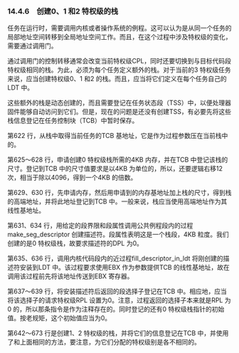 ### 14.4.6　创建0、1 和2 特权级的栈

任务在运行时，需要调用内核或者操作系统的例程。这可以认为是从同一个任务的局部地址空间转移到全局地址空间工作。而且，在这个过程中涉及特权级的变化，需要通过调用门。

通过调用门的控制转移通常会改变当前特权级CPL，同时还要切换到与目标代码段特权级相同的栈。为此，必须为每个任务定义额外的栈。对于当前的3 特权级任务来说，应当创建特权级0、1 和2 的栈。而且，应当将它们定义在每个任务自己的LDT 中。

这些额外的栈是动态创建的，而且需要登记在任务状态段（TSS）中，以便处理器固件能够自动访问到它们。但是，现在的问题是还没有创建TSS，有必要先将这些栈信息登记在任务控制块（TCB）中暂时保存。

第622 行，从栈中取得当前任务的TCB 基地址，它是作为过程参数压在当前栈中的。

第625～628 行，申请创建0 特权级栈所需的4KB 内存，并在TCB 中登记该栈的尺寸。登记到TCB 中的尺寸值要求是以4KB 为单位的，所以，还要逻辑右移12 次，相当于除以4096，得到一个4KB 的倍数。

第629、630 行，先申请内存，然后用申请到的内存基地址加上栈的尺寸，得到栈的高端地址，并将此地址登记到TCB 中。一般来说，栈应当使用高端地址作为其线性基地址。

第631、634 行，用给定的段界限和段属性调用公共例程段内的过程make_seg_descriptor 创建描述符。段属性表明这是一个栈段，4KB 粒度。我们创建的是0 特权级栈，故要求描述符的DPL 为0。

第635、636 行，调用内核代码段内的近过程fill_descriptor_in_ldt 将刚创建的描述符安装到LDT 中。该过程要求使用EBX 作为参数提供TCB 的线性基地址，故在调用该过程前先将该地址传送到EBX 寄存器。

第637～639 行，将安装描述符后返回的段选择子登记在TCB 中。相应地，应当将该选择子的请求特权级RPL 设置为0。注意，过程返回的选择子本来就是RPL 为0 的，所以那条指令是作为注释存在的。同时登记的还有0 特权级栈指针的初始值。按老规矩，这个初始值应当为0。

第642～673 行是创建1、2 特权级的栈，并将它们的信息登记在TCB 中，并使用了和上面相同的方法，要注意，为它们分配的特权级别是各不相同的。